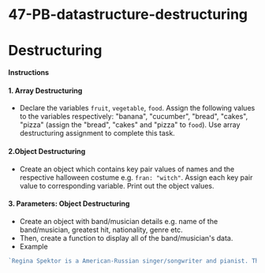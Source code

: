 # 47-PB-datastructure-destructuring
# Destructuring

**Instructions**
#### 1. Array Destructuring
* Declare the variables `fruit`, `vegetable`, `food`. Assign the following values to the variables respectively: "banana", "cucumber", "bread", "cakes", "pizza" (assign the "bread", "cakes" and "pizza" to `food`). Use array destructuring assignment to complete this task.

#### 2.Object Destructuring
* Create an object which contains key pair values of names and the respective halloween costume e.g. `fran: "witch"`.   Assign each key pair value to corresponding variable. Print out the object values. 

#### 3. Parameters: Object Destructuring 
* Create an object with band/musician details e.g. name of the band/musician, greatest hit, nationality, genre etc. 
* Then, create a function to display all of the band/musician's data. 
* Example
```javascript
`Regina Spektor is a American-Russian singer/songwriter and pianist. The musician sings indie-pop and their greatest hit is "Us"`.
```
